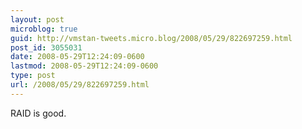 ```yaml
---
layout: post
microblog: true
guid: http://vmstan-tweets.micro.blog/2008/05/29/822697259.html
post_id: 3055031
date: 2008-05-29T12:24:09-0600
lastmod: 2008-05-29T12:24:09-0600
type: post
url: /2008/05/29/822697259.html
---
```

RAID is good.
